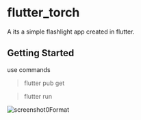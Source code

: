 # flutter_torch

A its a simple flashlight app created in flutter.

## Getting Started

use commands 
> flutter pub get

> flutter run

![screenshot0](/assets/screenshots/0.png)Format
